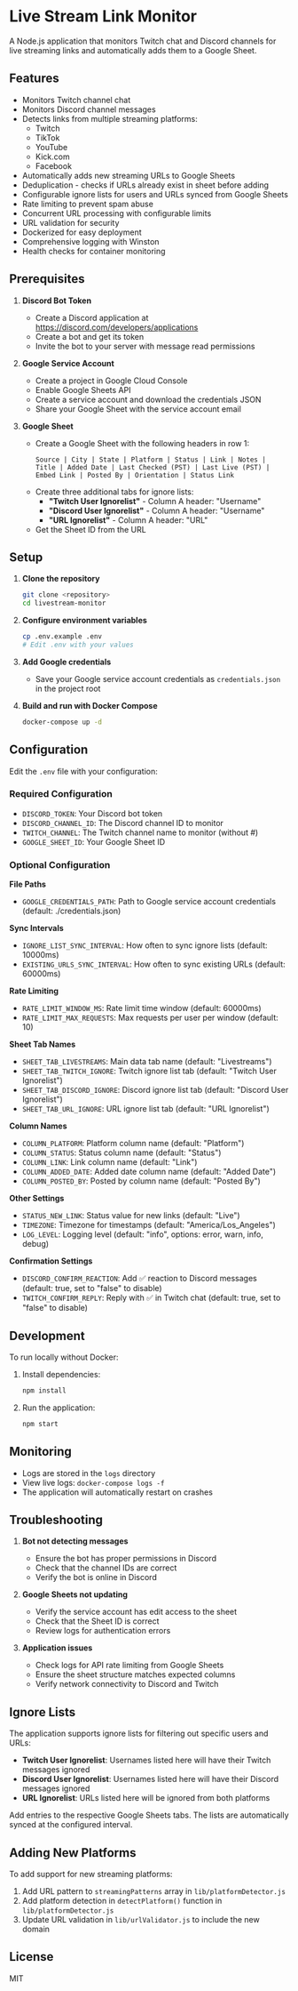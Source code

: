 # Live Stream Link Monitor

A Node.js application that monitors Twitch chat and Discord channels for live streaming links and automatically adds them to a Google Sheet.

## Features

- Monitors Twitch channel chat
- Monitors Discord channel messages
- Detects links from multiple streaming platforms:
  - Twitch
  - TikTok
  - YouTube
  - Kick.com
  - Facebook
- Automatically adds new streaming URLs to Google Sheets
- Deduplication - checks if URLs already exist in sheet before adding
- Configurable ignore lists for users and URLs synced from Google Sheets
- Rate limiting to prevent spam abuse
- Concurrent URL processing with configurable limits
- URL validation for security
- Dockerized for easy deployment
- Comprehensive logging with Winston
- Health checks for container monitoring

## Prerequisites

1. **Discord Bot Token**
   - Create a Discord application at https://discord.com/developers/applications
   - Create a bot and get its token
   - Invite the bot to your server with message read permissions

2. **Google Service Account**
   - Create a project in Google Cloud Console
   - Enable Google Sheets API
   - Create a service account and download the credentials JSON
   - Share your Google Sheet with the service account email

3. **Google Sheet**
   - Create a Google Sheet with the following headers in row 1:
     ```
     Source | City | State | Platform | Status | Link | Notes | Title | Added Date | Last Checked (PST) | Last Live (PST) | Embed Link | Posted By | Orientation | Status Link
     ```
   - Create three additional tabs for ignore lists:
     - **"Twitch User Ignorelist"** - Column A header: "Username"
     - **"Discord User Ignorelist"** - Column A header: "Username"
     - **"URL Ignorelist"** - Column A header: "URL"
   - Get the Sheet ID from the URL

## Setup

1. **Clone the repository**
   ```bash
   git clone <repository>
   cd livestream-monitor
   ```

2. **Configure environment variables**
   ```bash
   cp .env.example .env
   # Edit .env with your values
   ```

3. **Add Google credentials**
   - Save your Google service account credentials as `credentials.json` in the project root

4. **Build and run with Docker Compose**
   ```bash
   docker-compose up -d
   ```

## Configuration

Edit the `.env` file with your configuration:

### Required Configuration

- `DISCORD_TOKEN`: Your Discord bot token
- `DISCORD_CHANNEL_ID`: The Discord channel ID to monitor
- `TWITCH_CHANNEL`: The Twitch channel name to monitor (without #)
- `GOOGLE_SHEET_ID`: Your Google Sheet ID

### Optional Configuration

**File Paths**
- `GOOGLE_CREDENTIALS_PATH`: Path to Google service account credentials (default: ./credentials.json)

**Sync Intervals**
- `IGNORE_LIST_SYNC_INTERVAL`: How often to sync ignore lists (default: 10000ms)
- `EXISTING_URLS_SYNC_INTERVAL`: How often to sync existing URLs (default: 60000ms)

**Rate Limiting**
- `RATE_LIMIT_WINDOW_MS`: Rate limit time window (default: 60000ms)
- `RATE_LIMIT_MAX_REQUESTS`: Max requests per user per window (default: 10)

**Sheet Tab Names**
- `SHEET_TAB_LIVESTREAMS`: Main data tab name (default: "Livestreams")
- `SHEET_TAB_TWITCH_IGNORE`: Twitch ignore list tab (default: "Twitch User Ignorelist")
- `SHEET_TAB_DISCORD_IGNORE`: Discord ignore list tab (default: "Discord User Ignorelist")
- `SHEET_TAB_URL_IGNORE`: URL ignore list tab (default: "URL Ignorelist")

**Column Names**
- `COLUMN_PLATFORM`: Platform column name (default: "Platform")
- `COLUMN_STATUS`: Status column name (default: "Status")
- `COLUMN_LINK`: Link column name (default: "Link")
- `COLUMN_ADDED_DATE`: Added date column name (default: "Added Date")
- `COLUMN_POSTED_BY`: Posted by column name (default: "Posted By")

**Other Settings**
- `STATUS_NEW_LINK`: Status value for new links (default: "Live")
- `TIMEZONE`: Timezone for timestamps (default: "America/Los_Angeles")
- `LOG_LEVEL`: Logging level (default: "info", options: error, warn, info, debug)

**Confirmation Settings**
- `DISCORD_CONFIRM_REACTION`: Add ✅ reaction to Discord messages (default: true, set to "false" to disable)
- `TWITCH_CONFIRM_REPLY`: Reply with ✅ in Twitch chat (default: true, set to "false" to disable)

## Development

To run locally without Docker:

1. Install dependencies:
   ```bash
   npm install
   ```

2. Run the application:
   ```bash
   npm start
   ```

## Monitoring

- Logs are stored in the `logs` directory
- View live logs: `docker-compose logs -f`
- The application will automatically restart on crashes

## Troubleshooting

1. **Bot not detecting messages**
   - Ensure the bot has proper permissions in Discord
   - Check that the channel IDs are correct
   - Verify the bot is online in Discord

2. **Google Sheets not updating**
   - Verify the service account has edit access to the sheet
   - Check that the Sheet ID is correct
   - Review logs for authentication errors

3. **Application issues**
   - Check logs for API rate limiting from Google Sheets
   - Ensure the sheet structure matches expected columns
   - Verify network connectivity to Discord and Twitch

## Ignore Lists

The application supports ignore lists for filtering out specific users and URLs:

- **Twitch User Ignorelist**: Usernames listed here will have their Twitch messages ignored
- **Discord User Ignorelist**: Usernames listed here will have their Discord messages ignored  
- **URL Ignorelist**: URLs listed here will be ignored from both platforms

Add entries to the respective Google Sheets tabs. The lists are automatically synced at the configured interval.

## Adding New Platforms

To add support for new streaming platforms:

1. Add URL pattern to `streamingPatterns` array in `lib/platformDetector.js`
2. Add platform detection in `detectPlatform()` function in `lib/platformDetector.js`
3. Update URL validation in `lib/urlValidator.js` to include the new domain

## License

MIT